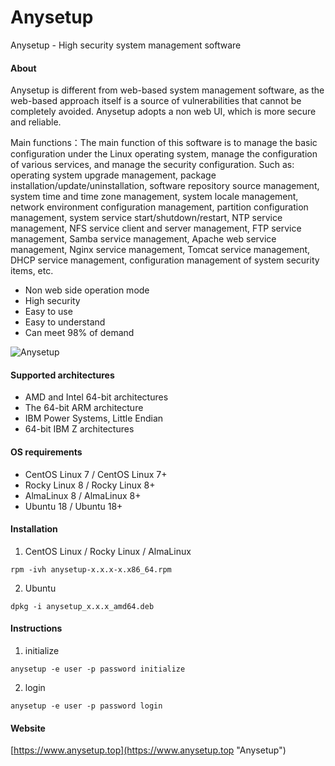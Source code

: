 # Anysetup

Anysetup - High security system management software

#### About

Anysetup is different from web-based system management software, as the web-based approach itself is a source of vulnerabilities that cannot be completely avoided. Anysetup adopts a non web UI, which is more secure and reliable.

Main functions：The main function of this software is to manage the basic configuration under the Linux operating system, manage the configuration of various services, and manage the security configuration. Such as: operating system upgrade management, package installation/update/uninstallation, software repository source management, system time and time zone management, system locale management, network environment configuration management, partition configuration management, system service start/shutdown/restart, NTP service management, NFS service client and server management, FTP service management, Samba service management, Apache web service management, Nginx service management, Tomcat service management, DHCP service management, configuration management of system security items, etc.

 - Non web side operation mode
 - High security
 - Easy to use
 - Easy to understand
 - Can meet 98% of demand

![Anysetup](https://www.anysetup.top/images/section-image-1.png "Anysetup")

#### Supported architectures

- AMD and Intel 64-bit architectures
- The 64-bit ARM architecture
- IBM Power Systems, Little Endian
- 64-bit IBM Z architectures
  
#### OS requirements

- CentOS Linux 7 / CentOS Linux 7+
- Rocky Linux 8 / Rocky Linux 8+
- AlmaLinux 8 / AlmaLinux 8+
- Ubuntu 18 / Ubuntu 18+

#### Installation

1. CentOS Linux / Rocky Linux / AlmaLinux
```
rpm -ivh anysetup-x.x.x-x.x86_64.rpm
```

2. Ubuntu
```
dpkg -i anysetup_x.x.x_amd64.deb
```

#### Instructions

1. initialize
```
anysetup -e user -p password initialize
```

2. login
```
anysetup -e user -p password login
```

#### Website

[https://www.anysetup.top](https://www.anysetup.top "Anysetup")


